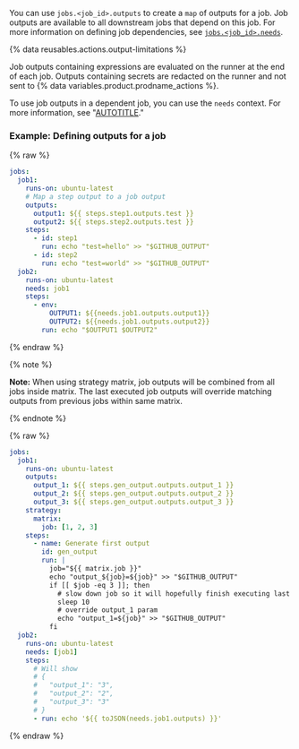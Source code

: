 You can use `jobs.<job_id>.outputs` to create a `map` of outputs for a job. Job outputs are available to all downstream jobs that depend on this job. For more information on defining job dependencies, see [`jobs.<job_id>.needs`](/actions/using-workflows/workflow-syntax-for-github-actions#jobsjob_idneeds).

{% data reusables.actions.output-limitations %}

Job outputs containing expressions are evaluated on the runner at the end of each job. Outputs containing secrets are redacted on the runner and not sent to {% data variables.product.prodname_actions %}.

To use job outputs in a dependent job, you can use the `needs` context. For more information, see "[AUTOTITLE](/actions/learn-github-actions/contexts#needs-context)."

### Example: Defining outputs for a job

{% raw %}

```yaml
jobs:
  job1:
    runs-on: ubuntu-latest
    # Map a step output to a job output
    outputs:
      output1: ${{ steps.step1.outputs.test }}
      output2: ${{ steps.step2.outputs.test }}
    steps:
      - id: step1
        run: echo "test=hello" >> "$GITHUB_OUTPUT"
      - id: step2
        run: echo "test=world" >> "$GITHUB_OUTPUT"
  job2:
    runs-on: ubuntu-latest
    needs: job1
    steps:
      - env:
          OUTPUT1: ${{needs.job1.outputs.output1}}
          OUTPUT2: ${{needs.job1.outputs.output2}}
        run: echo "$OUTPUT1 $OUTPUT2"
```

{% endraw %}

{% note %}

**Note:** When using strategy matrix, job outputs will be combined from all jobs inside matrix. The last executed job outputs will override matching outputs from previous jobs within same matrix.

{% endnote %}

{% raw %}

```yaml
jobs:
  job1:
    runs-on: ubuntu-latest
    outputs:
      output_1: ${{ steps.gen_output.outputs.output_1 }}
      output_2: ${{ steps.gen_output.outputs.output_2 }}
      output_3: ${{ steps.gen_output.outputs.output_3 }}
    strategy:
      matrix:
        job: [1, 2, 3]
    steps:
      - name: Generate first output
        id: gen_output
        run: |
          job="${{ matrix.job }}"
          echo "output_${job}=${job}" >> "$GITHUB_OUTPUT"
          if [[ $job -eq 3 ]]; then
            # slow down job so it will hopefully finish executing last
            sleep 10
            # override output_1 param
            echo "output_1=${job}" >> "$GITHUB_OUTPUT"
          fi
  job2:
    runs-on: ubuntu-latest
    needs: [job1]
    steps:
      # Will show
      # {
      #   "output_1": "3",
      #   "output_2": "2",
      #   "output_3": "3"
      # }
      - run: echo '${{ toJSON(needs.job1.outputs) }}'
```

{% endraw %}
